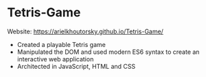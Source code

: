 # Tetris-Game

Website: https://arielkhoutorsky.github.io/Tetris-Game/

- Created a playable Tetris game
- Manipulated the DOM and used modern ES6 syntax to create an interactive web application
- Architected in JavaScript, HTML and CSS
